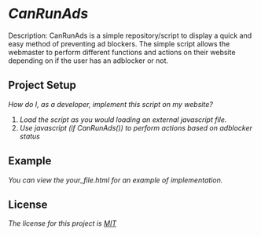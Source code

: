 # _CanRunAds_

Description: CanRunAds is a simple repository/script to display a quick and easy method of preventing ad blockers. The simple script allows the webmaster to perform different functions and actions on their website depending on if the user has an adblocker or not.

## Project Setup

_How do I, as a developer, implement this script on my website?_ 

1. _Load the script as you would loading an external javascript file._
2. _Use javascript (if CanRunAds()) to perform actions based on adblocker status_

## Example

_You can view the your_file.html for an example of implementation._

## License

_The license for this project is [MIT](License.MD)_
